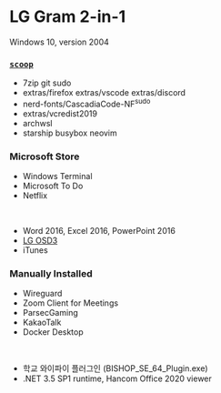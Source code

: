 LG Gram 2-in-1
========
Windows 10, version 2004

### [`scoop`](https://scoop.sh)
- 7zip git sudo
- extras/firefox extras/vscode extras/discord
- nerd-fonts/CascadiaCode-NF<sup>sudo</sup>
- extras/vcredist2019
- archwsl
- starship busybox neovim

### Microsoft Store
- Windows Terminal
- Microsoft To Do
- Netflix

&nbsp;

- Word 2016, Excel 2016, PowerPoint 2016
- [LG OSD3](https://www.microsoft.com/store/productId/9MT4DPF2JW9Z)
- iTunes

### Manually Installed
- Wireguard
- Zoom Client for Meetings
- ParsecGaming
- KakaoTalk
- Docker Desktop

&nbsp;

- 학교 와이파이 플러그인 (BISHOP_SE_64_Plugin.exe)
- .NET 3.5 SP1 runtime, Hancom Office 2020 viewer
